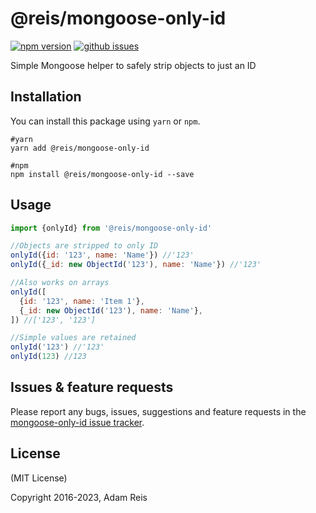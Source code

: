 # @reis/mongoose-only-id

[![npm version](https://img.shields.io/npm/v/@reis/mongoose-only-id.svg)](https://www.npmjs.com/package/@reis/mongoose-only-id)
[![github issues](https://img.shields.io/github/issues/adamreisnz/mongoose-only-id.svg)](https://github.com/adamreisnz/mongoose-only-id/issues)

Simple Mongoose helper to safely strip objects to just an ID

## Installation

You can install this package using `yarn` or `npm`.

```shell
#yarn
yarn add @reis/mongoose-only-id

#npm
npm install @reis/mongoose-only-id --save
```

## Usage

```js
import {onlyId} from '@reis/mongoose-only-id'

//Objects are stripped to only ID
onlyId({id: '123', name: 'Name'}) //'123'
onlyId({_id: new ObjectId('123'), name: 'Name'}) //'123'

//Also works on arrays
onlyId([
  {id: '123', name: 'Item 1'},
  {_id: new ObjectId('123'), name: 'Name'},
]) //['123', '123']

//Simple values are retained
onlyId('123') //'123'
onlyId(123) //123
```

## Issues & feature requests

Please report any bugs, issues, suggestions and feature requests in the [mongoose-only-id issue tracker](https://github.com/adamreisnz/mongoose-only-id/issues).

## License

(MIT License)

Copyright 2016-2023, Adam Reis
